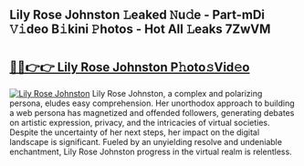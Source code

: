 ## Lily Rose Johnston 𝙻eaked 𝙽u𝚍e - Part-mDi 𝚅𝚒deo B𝚒kini 𝙿hotos - Hot All 𝙻eaks 7ZwVM

# <h2><a href="http://ld6276v.urlbe.top/?page=Lily+Rose+Johnston">🔗🔗👉👉 Lily Rose Johnston P𝚑oto𝚜Vid𝚎o</a></h2>

[![Lily Rose Johnston](https://i.imgur.com/eBuTRDB.gif)](http://ld6276v.urlbe.top/?page=Lily+Rose+Johnston)
Lily Rose Johnston, a complex and polarizing persona, eludes easy comprehension. Her unorthodox approach to building a web persona has magnetized and offended followers, generating debates on artistic expression, privacy, and the intricacies of virtual societies. Despite the uncertainty of her next steps, her impact on the digital landscape is significant. Fueled by an unyielding resolve and undeniable enchantment, Lily Rose Johnston progress in the virtual realm is relentless.
